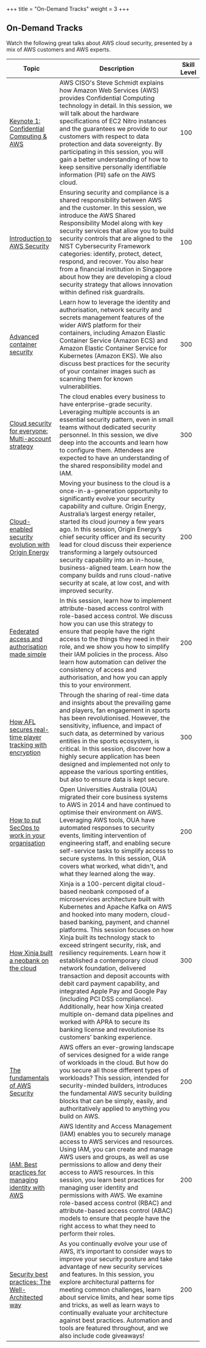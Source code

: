 +++
title = "On-Demand Tracks"
weight = 3
+++


## On-Demand Tracks 

Watch the following great talks about AWS cloud security, presented by a mix of AWS customers and AWS experts.

| Topic | Description | Skill Level |
|-----------|---------|---------|
| [Keynote 1: Confidential Computing & AWS](/en/ondemandtracks/keynote_1)| AWS CISO's Steve Schmidt explains how Amazon Web Services (AWS) provides Confidential Computing technology in detail. In this session, we will talk about the hardware specifications of EC2 Nitro instances and the guarantees we provide to our customers with respect to data protection and data sovereignty. By participating in this session, you will gain a better understanding of how to keep sensitive personally identifiable information (PII) safe on the AWS cloud. | 100 | 
| [Introduction to AWS Security](/ondemandtracks/intro-to-aws-sec)| Ensuring security and compliance is a shared responsibility between AWS and the customer. In this session, we introduce the AWS Shared Responsibility Model along with key security services that allow you to build security controls that are aligned to the NIST Cybersecurity Framework categories: identify, protect, detect, respond, and recover. You also hear from a financial institution in Singapore about how they are developing a cloud security strategy that allows innovation within defined risk guardrails. | 100 | 
| [Advanced container security](/ondemandtracks/advanced_container_security)| Learn how to leverage the identity and authorisation, network security and secrets management features of the wider AWS platform for their containers, including Amazon Elastic Container Service (Amazon ECS) and Amazon Elastic Container Service for Kubernetes (Amazon EKS). We also discuss best practices for the security of your container images such as scanning them for known vulnerabilities. | 300 | 
| [Cloud security for everyone: Multi-account strategy](/ondemandtracks/cloud_security_multi_account)| The cloud enables every business to have enterprise-grade security. Leveraging multiple accounts is an essential security pattern, even in small teams without dedicated security personnel. In this session, we dive deep into the accounts and learn how to configure them. Attendees are expected to have an understanding of the shared responsibility model and IAM. | 300 | 
| [Cloud-enabled security evolution with Origin Energy](/ondemandtracks/cloud-enabled_security_origin)|Moving your business to the cloud is a once-in-a-generation opportunity to significantly evolve your security capability and culture. Origin Energy, Australia’s largest energy retailer, started its cloud journey a few years ago. In this session, Origin Energy’s chief security officer and its security lead for cloud discuss their experience transforming a largely outsourced security capability into an in-house, business-aligned team. Learn how the company builds and runs cloud-native security at scale, at low cost, and with improved security. | 200 | 
| [Federated access and authorisation made simple](/ondemandtracks/federated_access_made_simple)| In this session, learn how to implement attribute-based access control with role-based access control. We discuss how you can use this strategy to ensure that people have the right access to the things they need in their role, and we show you how to simplify their IAM policies in the process. Also learn how automation can deliver the consistency of access and authorisation, and how you can apply this to your environment. | 200 | 
| [How AFL secures real-time player tracking with encryption](/ondemandtracks/secure_real-time_tracking_afl)| Through the sharing of real-time data and insights about the prevailing game and players, fan engagement in sports has been revolutionised. However, the sensitivity, influence, and impact of such data, as determined by various entities in the sports ecosystem, is critical. In this session, discover how a highly secure application has been designed and implemented not only to appease the various sporting entities, but also to ensure data is kept secure. | 300 | 
| [How to put SecOps to work in your organisation](/ondemandtracks/secops_in_your_organization)| Open Universities Australia (OUA) migrated their core business systems to AWS in 2014 and have continued to optimise their environment on AWS. Leveraging AWS tools, OUA have automated responses to security events, limiting intervention of engineering staff, and enabling secure self-service tasks to simplify access to secure systems. In this session, OUA covers what worked, what didn't, and what they learned along the way. | 200 | 
| [How Xinja built a neobank on the cloud](/ondemandtracks/neoband_in_th_cloud_xinja)| Xinja is a 100-percent digital cloud-based neobank composed of a microservices architecture built with Kubernetes and Apache Kafka on AWS and hooked into many modern, cloud-based banking, payment, and channel platforms. This session focuses on how Xinja built its technology stack to exceed stringent security, risk, and resiliency requirements. Learn how it established a contemporary cloud network foundation, delivered transaction and deposit accounts with debit card payment capability, and integrated Apple Pay and Google Pay (including PCI DSS compliance). Additionally, hear how Xinja created multiple on-demand data pipelines and worked with APRA to secure its banking license and revolutionise its customers’ banking experience. | 300 | 
| [The fundamentals of AWS Security](/ondemandtracks/security_fundamentals)| AWS offers an ever-growing landscape of services designed for a wide range of workloads in the cloud. But how do you secure all those different types of workloads? This session, intended for security-minded builders, introduces the fundamental AWS security building blocks that can be simply, easily, and authoritatively applied to anything you build on AWS. | 200 | 
| [IAM: Best practices for managing identity with AWS](/ondemandtracks/iam-best-practices)| AWS Identity and Access Management (IAM) enables you to securely manage access to AWS services and resources. Using IAM, you can create and manage AWS users and groups, as well as use permissions to allow and deny their access to AWS resources. In this session, you learn best practices for managing user identity and permissions with AWS. We examine role-based access control (RBAC) and attribute-based access control (ABAC) models to ensure that people have the right access to what they need to perform their roles. | 200 | 
| [Security best practices: The Well-Architected way](/ondemandtracks/security_fundamentals)| As you continually evolve your use of AWS, it’s important to consider ways to improve your security posture and take advantage of new security services and features. In this session, you explore architectural patterns for meeting common challenges, learn about service limits, and hear some tips and tricks, as well as learn ways to continually evaluate your architecture against best practices. Automation and tools are featured throughout, and we also include code giveaways! | 200 | 


